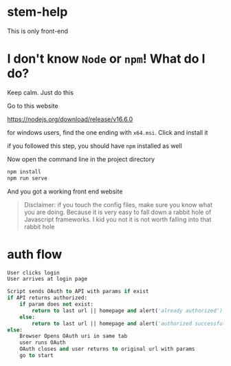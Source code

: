 # stem-help

This is only front-end

# I don't know `Node` or `npm`! What do I do?

Keep calm. Just do this

Go to this website

https://nodejs.org/download/release/v16.6.0

for windows users, find the one ending with `x64.msi`. Click and install it

if you followed this step, you should have `npm` installed as well

Now open the command line in the project directory

```sh
npm install
npm run serve
````

And you got a working front end website

> Disclaimer: if you touch the config files, make sure you know what you are doing.
> Because it is very easy to fall down a rabbit hole of Javascript frameworks.
> I kid you not it is not worth falling into that rabbit hole

# auth flow

```vb
User clicks login
User arrives at login page

Script sends OAuth to API with params if exist
if API returns authorized:
    if param does not exist:
        return to last url || homepage and alert('already authorized')
    else:
        return to last url || homepage and alert('authorized successfully')
else:
    Browser Opens OAuth uri in same tab
    user runs OAuth
    OAuth closes and user returns to original url with params
    go to start

```

